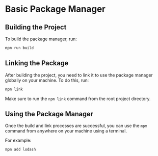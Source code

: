 # Basic Package Manager

## Building the Project

To build the package manager, run:

```bash
npm run build
```

## Linking the Package

After building the project, you need to link it to use the package manager globally on your machine. To do this, run:

```bash
npm link
```

Make sure to run the `npm link` command from the root project directory.

## Using the Package Manager

Once the build and link processes are successful, you can use the `mpm` command from anywhere on your machine using a terminal.

For example:

```bash
mpm add lodash
```
